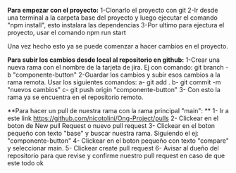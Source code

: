 **Para empezar con el proyecto:**
1-Clonarlo el proyecto con git
2-Ir desde una terminal a la carpeta base del proyecto y luego ejecutar el comando "npm install", esto instalara las dependencias
3-Por ultimo para ejectura el proyecto, usar el comando npm run start

Una vez hecho esto ya se puede comenzar a hacer cambios en el proyecto.

**Para subir los cambios desde local al repositorio en github:**
1-Crear una nueva rama con el nombre de la tarjeta de jira. Ej con comando: git branch -b "componente-button"
2-Guardar los cambios y subir esos cambios a la rama remota. Usar los siguientes comandos:
  a- git add .
  b- git commit -m "nuevos cambios"
  c- git push origin "componente-button"
3- Con esto la rama ya se encuentra en el repositorio remoto.


**Para hacer un pull de nuestra rama con la rama principal "main": **
1- Ir a este link https://github.com/nicotolini/Ong-Project/pulls
2- Clickear en el boton de New pull Request o nuevo pull request
3- Clickear en el boton pequeño con texto "base" y buscar nuestra rama. Siguiendo el ej: "componente-button"
4- Clickear en el boton pequeño con texto "compare" y seleccionar main.
5- Clickear create pull request
6- Avisar al dueño del repositorio para que revise y confirme nuestro pull request en caso de que este todo ok
